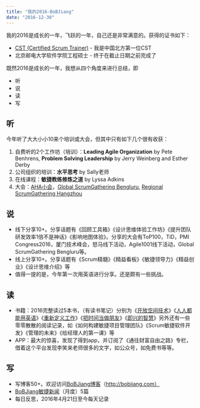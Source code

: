 ```yaml
---
title: "我的2016-BoBJiang"
date: "2016-12-30"
---
```


我的2016是成长的一年，飞跃的一年，自己还是非常满意的。获得的证书如下：

- [CST (Certified Scrum Trainer)](http://bobjiang.com/cst-certified-scrum-trainer-bob-jiang/) \- 我是中国北方第一位CST
- 北京邮电大学软件学院工程硕士 - 终于在截止日期之前完成了

既然2016是成长的一年，我想从四个角度来进行总结，即

- 听
- 说
- 读
- 写

## 听

今年听了大大小小10来个培训或大会，但其中只有如下几个很有收获：

1. 自费听的2个工作坊（培训）：**Leading Agile Organization** by Pete Benhrens, **Problem Solving Leadership** by Jerry Weinberg and Esther Derby
2. 公司组织的培训：**水平思考** by Sally老师
3. 在线课程：**敏捷教练修炼之道** by Lyssa Adkins
4. 大会：[AHA小会](http://aha.odd-e.com/)，[Global ScrumGathering Bengluru](https://www.scrumalliance.org/sgblr), [Regional ScrumGathering Hangzhou](http://scrumgathering.io)

## 说

- 线下分享10+。分享话题有《回顾工具箱》《设计思维体验工作坊》《提升团队研发效率1倍不是神话》《影响地图体验》。分享的大会有ToP100，TiD，PMI Congress2016，厦门技术峰会，怒马线下活动，Agile1001线下活动，Global ScrumGathering Bengluru等。
- 线上分享10+。分享话题有《Scrum精髓》《精益看板》《敏捷领导力》《精益创业》《设计思维介绍》等
- 值得一提的是，今年第一次用英语进行分享。还是颇有一些挑战。

## 读

- 书籍：2016完整读过5本书，（有读书笔记）分别为《[开放空间技术](http://bobjiang.com/open-space-technology-reading/)》《[人人都能用英语](http://bobjiang.com/everyone-can-use-english/)》《[重新定义工作](http://bobjiang.com/reading-the-future-of-work/)》《[把时间当做朋友](http://bobjiang.com/reading-the-future-of-work/)》《[即兴的智慧](http://bobjiang.com/improv-wisdom-2015/)》另外还有一些零零散散的阅读记录，如《如何构建敏捷项目管理团队》《Scrum敏捷软件开发》《管理的未来》《给经理人的第一课》等
- APP：最大的惊喜，发现了得到app，并订阅了《通往财富自由之路》专栏，借着这个平台发现李笑来老师很多的文字，如公众号，如免费书等等。

## 写

- 写博客50+。欢迎访问[BoBJiang博客](http://bobjiang.com)（http://bobjiang.com）
- [BoBJiang敏捷新闻](http://bobjiang.com/topics/%E6%95%8F%E6%8D%B7%E6%96%B0%E9%97%BB/)（月度）5篇
- 每日反思，2016年4月21日至今每天记录
